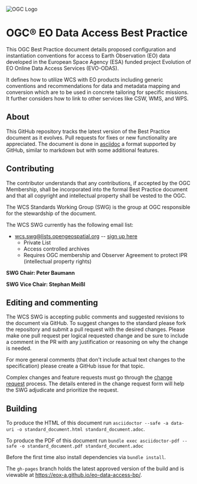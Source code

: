 ![OGC Logo](http://portal.opengeospatial.org/files/?artifact_id=11976&format=gif "OGC Logo")

# OGC® EO Data Access Best Practice

This OGC Best Practice document details proposed configuration and
instantiation conventions for access to Earth Observation (EO) data developed
in the European Space Agency (ESA) funded project Evolution of EO Online Data
Access Services (EVO-ODAS).

It defines how to utilize WCS with EO products including generic conventions
and recommendations for data and metadata mapping and conversion which are to
be used in concrete tailoring for specific missions. It further considers how
to link to other services like CSW, WMS, and WPS.

## About

This GitHub repository tracks the latest version of the Best Practice document
as it evolves. Pull requests for fixes or new functionality are appreciated.
The document is done in [asciidoc](http://www.methods.co.nz/asciidoc/) a format
supported by GitHub, similar to markdown but with some additional features.

## Contributing

The contributor understands that any contributions, if accepted by the OGC
Membership, shall be incorporated into the formal Best Practice document and
that all copyright and intellectual property shall be vested to the OGC.

The WCS Standards Working Group (SWG) is the group at OGC responsible for the
stewardship of the document.

The WCS SWG currently has the following email list:
   - wcs.swg@lists.opengeospatial.org -- [sign up here](https://lists.opengeospatial.org/mailman/listinfo/wcs.swg)
      - Private List
      - Access controlled archives
      - Requires OGC membership and Observer Agreement to protect IPR (intellectual property rights)

**SWG Chair: Peter Baumann**

**SWG Vice Chair: Stephan Meißl**

## Editing and commenting

The WCS SWG is accepting public comments and suggested revisions to the
document via GitHub. To suggest changes to the standard please fork the
repository and submit a pull request with the desired changes. Please make one
pull request per logical requested change and be sure to include a comment in
the PR with any justification or reasoning on why the change is needed.

For more general comments (that don't include actual text changes to the
specification) please create a GitHub issue for that topic.

Complex changes and feature requests must go through the [change
request](http://portal.opengeospatial.org/public_ogc/change_request.php)
process. The details entered in the change request form will help the SWG
adjudicate and prioritize the request.

## Building

To produce the HTML of this document run `asciidoctor --safe -a data-uri -o
standard_document.html standard_document.adoc`.

To produce the PDF of this document run `bundle exec asciidoctor-pdf --safe -o
standard_document.pdf standard_document.adoc`

Before the first time also install dependencies via `bundle install`.

The `gh-pages` branch holds the latest approved version of the build and is
viewable at https://eox-a.github.io/eo-data-access-bp/.
